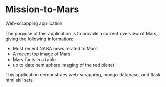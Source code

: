 # Mission-to-Mars
Web-scrapping application

The purpose of this application is to provide a current overview of Mars, giving the following information:
- Most recent NASA news related to Mars
- A recent top image of Mars
- Mars facts in a table
- up to date hemisphere imaging of the red planet

This application demonstraes web-scrapping, mongo database, and flask html skillsets.
